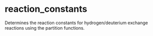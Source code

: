 # reaction_constants
Determines the reaction constants for hydrogen/deuterium exchange reactions using the partition functions.
